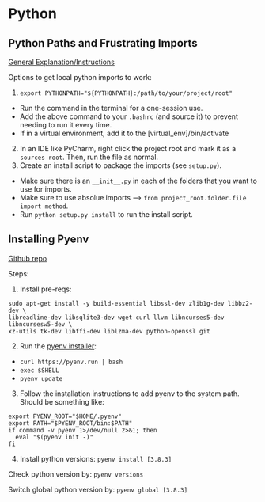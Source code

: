 # Python

## Python Paths and Frustrating Imports

[General Explanation/Instructions](https://towardsdatascience.com/how-to-fix-modulenotfounderror-and-importerror-248ce5b69b1c)

Options to get local python imports to work:
1. `export PYTHONPATH="${PYTHONPATH}:/path/to/your/project/root"`
- Run the command in the terminal for a one-session use.
- Add the above command to your `.bashrc` (and source it) to prevent needing to run it every time.
- If in a virtual environment, add it to the [virtual_env]/bin/activate
2. In an IDE like PyCharm, right click the project root and mark it as a `sources root`. Then, run the file as normal.
3. Create an install script to package the imports (see `setup.py`).
- Make sure there is an `__init__.py` in each of the folders that you want to use for imports.
- Make sure to use absolue imports --> `from project_root.folder.file import method`.
- Run `python setup.py install` to run the install script.

## Installing Pyenv
[Github repo](https://github.com/pyenv/pyenv)

Steps:
1. Install pre-reqs:
```
sudo apt-get install -y build-essential libssl-dev zlib1g-dev libbz2-dev \
libreadline-dev libsqlite3-dev wget curl llvm libncurses5-dev libncursesw5-dev \
xz-utils tk-dev libffi-dev liblzma-dev python-openssl git
```
2. Run the [pyenv installer](https://github.com/pyenv/pyenv-installer):
- `curl https://pyenv.run | bash`
- `exec $SHELL`
- `pyenv update`
3. Follow the installation instructions to add pyenv to the system path.
Should be something like:
```
export PYENV_ROOT="$HOME/.pyenv"
export PATH="$PYENV_ROOT/bin:$PATH"
if command -v pyenv 1>/dev/null 2>&1; then
  eval "$(pyenv init -)"
fi
```
4. Install python versions: `pyenv install [3.8.3]`

Check python version by: `pyenv versions`

Switch global python version by: `pyenv global [3.8.3]`

